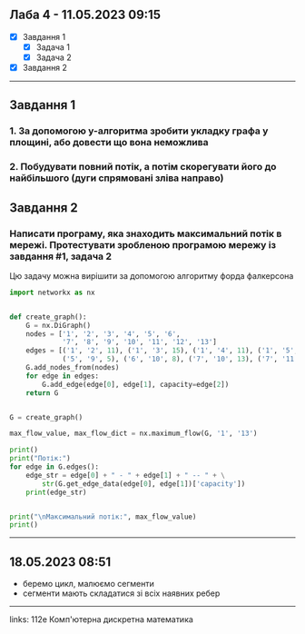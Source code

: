 ## Лаба 4 - 11.05.2023 09:15

- [x] Завдання 1
  - [x] Задача 1
  - [x] Задача 2
- [x] Завдання 2

---

## Завдання 1

### 1. За допомогою y-алгоритма зробити укладку графа у площині, або довести що вона неможлива

### 2. Побудувати повний потік, а потім скорегувати його до найбільшого (дуги спрямовані зліва направо)

## Завдання 2

### Написати програму, яка знаходить максимальний потік в мережі. Протестувати зробленою програмою мережу із завдання #1, задача 2

Цю задачу можна вирішити за допомогою алгоритму форда фалкерсона

```py
import networkx as nx


def create_graph():
    G = nx.DiGraph()
    nodes = ['1', '2', '3', '4', '5', '6',
             '7', '8', '9', '10', '11', '12', '13']
    edges = [('1', '2', 11), ('1', '3', 15), ('1', '4', 11), ('1', '5', 15), ('2', '6', 7), ('2', '7', 9), ('3', '6', 4), ('4', '7', 8), ('4', '8', 9), ('4', '9', 4), ('5', '8', 9),
             ('5', '9', 5), ('6', '10', 8), ('7', '10', 13), ('7', '11', 7), ('8', '11', 4), ('8', '12', 4), ('9', '12', 12), ('10', '13', 20), ('11', '13', 10), ('12', '13', 13)]
    G.add_nodes_from(nodes)
    for edge in edges:
        G.add_edge(edge[0], edge[1], capacity=edge[2])
    return G


G = create_graph()

max_flow_value, max_flow_dict = nx.maximum_flow(G, '1', '13')

print()
print("Потік:")
for edge in G.edges():
    edge_str = edge[0] + " - " + edge[1] + " -- " + \
        str(G.get_edge_data(edge[0], edge[1])['capacity'])
    print(edge_str)


print("\nМаксимальний потік:", max_flow_value)
print()
```

---

## 18.05.2023 08:51

- беремо цикл, малюємо сегменти
- сегменти мають складатися зі всіх наявних ребер



---

links: 112e Комп'ютерна дискретна математика

